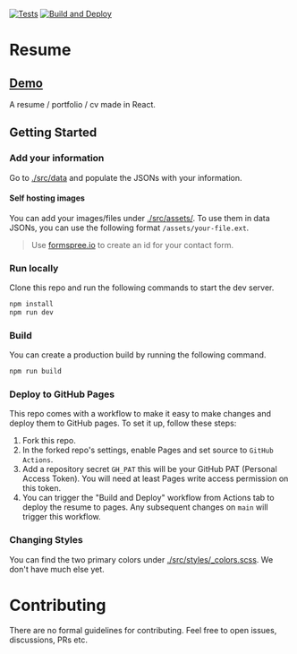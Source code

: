 [![Tests](https://github.com/HussainTaj-W/resume/actions/workflows/tests.yml/badge.svg)](https://github.com/HussainTaj-W/resume/actions/workflows/tests.yml) [![Build and Deploy](https://github.com/HussainTaj-W/resume/actions/workflows/build_and_deploy_to_pages.yml/badge.svg)](https://github.com/HussainTaj-W/resume/actions/workflows/build_and_deploy_to_pages.yml)

# Resume

## [Demo](https://hussaintaj-w.github.io/resume/)

A resume / portfolio / cv made in React.

## Getting Started

### Add your information

Go to [./src/data](./src/data) and populate the JSONs with your information.

#### Self hosting images

You can add your images/files under [./src/assets/](./src/assets/). To use them in data JSONs, you can use the following format `/assets/your-file.ext`.

> Use [formspree.io](formspree.io/) to create an id for your contact form.

### Run locally

Clone this repo and run the following commands to start the dev server.

```bash
npm install
npm run dev
```

### Build

You can create a production build by running the following command.

```bash
npm run build
```

### Deploy to GitHub Pages

This repo comes with a workflow to make it easy to make changes and deploy them to GitHub pages. To set it up, follow these steps:

1. Fork this repo.
2. In the forked repo's settings, enable Pages and set source to `GitHub Actions`.
3. Add a repository secret `GH_PAT` this will be your GitHub PAT (Personal Access Token). You will need at least Pages write access permission on this token.
4. You can trigger the "Build and Deploy" workflow from Actions tab to deploy the resume to pages. Any subsequent changes on `main` will trigger this workflow.

### Changing Styles

You can find the two primary colors under [./src/styles/\_colors.scss](./src/styles/_colors.scss). We don't have much else yet.

# Contributing

There are no formal guidelines for contributing. Feel free to open issues, discussions, PRs etc.
